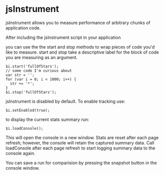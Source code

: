 jsInstrument
============

jsInstrument allows you to measure performance of arbitrary chunks of
application code. 

After including the jsInstrument script in your application
    <script src="instrument.js"></script>

you can use the the start and stop methods to wrap pieces of code
you'd like to measure. start and stop take a descriptive label for the 
block of code you are measuring as an argument.

    $i.start('fullOfStars');
    // some code I'm curious about
    var str = '';
    for (var i = 0; i < 1000; i++) {
      str += '*'; 
    }
    $i.stop('fullOfStars');

jsInstrument is disabled by default. To enable tracking use:
    
    $i.setEnabled(true);

to display the current stats summary run:

    $i.loadConsole();

This will open the console in a new window. Stats are reset after each page refresh;
however, the console will retain the captured summary data. Call loadConsole after
each page refresh to start logging summary data to the console again. 

You can save a run for comparision by pressing the snapshot button in the console window.
